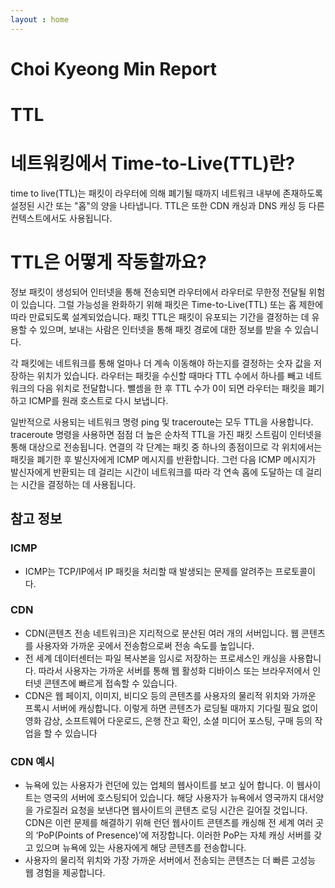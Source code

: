 ```yaml
---
layout : home
---
```

# Choi Kyeong Min Report 
# TTL

# **네트워킹에서 Time-to-Live(TTL)란?**

time to live(TTL)는 패킷이 라우터에 의해 폐기될 때까지 네트워크 내부에 존재하도록 설정된 시간 또는 "홉"의 양을 나타냅니다. TTL은 또한 CDN 캐싱과 DNS 캐싱 등 다른 컨텍스트에서도 사용됩니다.

# **TTL은 어떻게 작동할까요?**

정보 패킷이 생성되어 인터넷을 통해 전송되면 라우터에서 라우터로 무한정 전달될 위험이 있습니다. 그럴 가능성을 완화하기 위해 패킷은 Time-to-Live(TTL) 또는 홉 제한에 따라 만료되도록 설계되었습니다. 패킷 TTL은 패킷이 유포되는 기간을 결정하는 데 유용할 수 있으며, 보내는 사람은 인터넷을 통해 패킷 경로에 대한 정보를 받을 수 있습니다.

각 패킷에는 네트워크를 통해 얼마나 더 계속 이동해야 하는지를 결정하는 숫자 값을 저장하는 위치가 있습니다. 라우터는 패킷을 수신할 때마다 TTL 수에서 하나를 빼고 네트워크의 다음 위치로 전달합니다. 뺄셈을 한 후 TTL 수가 0이 되면 라우터는 패킷을 폐기하고 ICMP를 원래 호스트로 다시 보냅니다.

일반적으로 사용되는 네트워크 명령 ping 및 traceroute는 모두 TTL을 사용합니다. traceroute 명령을 사용하면 점점 더 높은 순차적 TTL을 가진 패킷 스트림이 인터넷을 통해 대상으로 전송됩니다. 연결의 각 단계는 패킷 중 하나의 종점이므로 각 위치에서는 패킷을 폐기한 후 발신자에게 ICMP 메시지를 반환합니다. 그런 다음 ICMP 메시지가 발신자에게 반환되는 데 걸리는 시간이 네트워크를 따라 각 연속 홉에 도달하는 데 걸리는 시간을 결정하는 데 사용됩니다.

## 참고 정보
### ICMP

- ICMP는 TCP/IP에서 IP 패킷을 처리할 때 발생되는 문제를 알려주는 프로토콜이다.

### CDN

- CDN(콘텐츠 전송 네트워크)은 지리적으로 분산된 여러 개의 서버입니다. 웹 콘텐츠를 사용자와 가까운 곳에서 전송함으로써 전송 속도를 높입니다.
- 전 세계 데이터센터는 파일 복사본을 임시로 저장하는 프로세스인 캐싱을 사용합니다. 따라서 사용자는 가까운 서버를 통해 웹 활성화 디바이스 또는 브라우저에서 인터넷 콘텐츠에 빠르게 접속할 수 있습니다.
- CDN은 웹 페이지, 이미지, 비디오 등의 콘텐츠를 사용자의 물리적 위치와 가까운 프록시 서버에 캐싱합니다. 이렇게 하면 콘텐츠가 로딩될 때까지 기다릴 필요 없이 영화 감상, 소프트웨어 다운로드, 은행 잔고 확인, 소셜 미디어 포스팅, 구매 등의 작업을 할 수 있습니다

### CDN 예시

- 뉴욕에 있는 사용자가 런던에 있는 업체의 웹사이트를 보고 싶어 합니다. 이 웹사이트는 영국의 서버에 호스팅되어 있습니다. 해당 사용자가 뉴욕에서 영국까지 대서양을 가로질러 요청을 보낸다면 웹사이트의 콘텐츠 로딩 시간은 길어질 것입니다. CDN은 이런 문제를 해결하기 위해 런던 웹사이트 콘텐츠를 캐싱해 전 세계 여러 곳의 ‘PoP(Points of Presence)’에 저장합니다. 이러한 PoP는 자체 캐싱 서버를 갖고 있으며 뉴욕에 있는 사용자에게 해당 콘텐츠를 전송합니다.
- 사용자의 물리적 위치와 가장 가까운 서버에서 전송되는 콘텐츠는 더 빠른 고성능 웹 경험을 제공합니다.